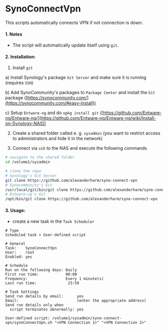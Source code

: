 # SynoConnectVpn

This scripts automatically connects VPN if not connection is down.

#### 1. Notes

- The script will automatically update itself using `git`.

#### 2. Installation:

1. Install `git`

  a) Install Synology's package `Git Server` and make sure it is running (requires `SSH`)
  
  b) Add SynoCommunity's packages to `Package Center` and install the `Git` package ([https://synocommunity.com/](https://synocommunity.com/#easy-install))
  
  c) Setup `Entware-ng` and do `opkg install git` ([https://github.com/Entware-ng/Entware-ng/](https://github.com/Entware-ng/Entware-ng/wiki/Install-on-Synology-NAS))
  
2. Create a shared folder called e. g. `sysadmin` (you want to restrict access to administrators and hide it in the network)

3. Connect via `ssh` to the NAS and execute the following commands

```bash
# navigate to the shared folder
cd /volume1/sysadmin

# clone the repo
# Synology's Git Server
git clone https://github.com/alexanderharm/syno-connect-vpn
# Synocommunity's Git
/usr/local/git/bin/git clone https://github.com/alexanderharm/syno-connect-vpn
# Entware-ng's Git
/opt/bin/git clone https://github.com/alexanderharm/syno-connect-vpn
```

#### 3. Usage:

- create a new task in the `Task Scheduler`

```
# Type
Scheduled task > User-defined script

# General
Task:    SynoConnectVpn
User:    root
Enabled: yes

# Schedule
Run on the following days: Daily
First run time:            00:00
Frequency:                 Every 1 minute(s)
Last run time:				23:59

# Task Settings
Send run details by email:      yes
Email:                          (enter the appropriate address)
Send run details only when
  script terminates abnormally: yes
  
User-defined script: /volume1/sysadmin/syno-connect-vpn/synoConnectVpn.sh "<VPN Connection 1>" "<VPN Connection 2>"
```
